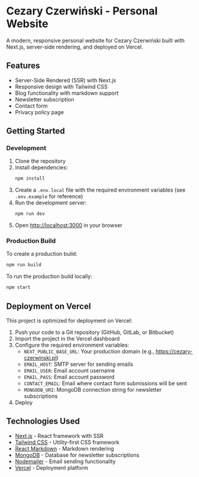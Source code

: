 # Cezary Czerwiński - Personal Website

A modern, responsive personal website for Cezary Czerwiński built with Next.js, server-side rendering, and deployed on Vercel.

## Features

- Server-Side Rendered (SSR) with Next.js
- Responsive design with Tailwind CSS
- Blog functionality with markdown support
- Newsletter subscription
- Contact form
- Privacy policy page

## Getting Started

### Development

1. Clone the repository
2. Install dependencies:
   ```bash
   npm install
   ```
3. Create a `.env.local` file with the required environment variables (see `.env.example` for reference)
4. Run the development server:
   ```bash
   npm run dev
   ```
5. Open [http://localhost:3000](http://localhost:3000) in your browser

### Production Build

To create a production build:

```bash
npm run build
```

To run the production build locally:

```bash
npm start
```

## Deployment on Vercel

This project is optimized for deployment on Vercel:

1. Push your code to a Git repository (GitHub, GitLab, or Bitbucket)
2. Import the project in the Vercel dashboard
3. Configure the required environment variables:
   - `NEXT_PUBLIC_BASE_URL`: Your production domain (e.g., https://cezary-czerwinski.pl)
   - `EMAIL_HOST`: SMTP server for sending emails
   - `EMAIL_USER`: Email account username
   - `EMAIL_PASS`: Email account password
   - `CONTACT_EMAIL`: Email where contact form submissions will be sent
   - `MONGODB_URI`: MongoDB connection string for newsletter subscriptions
4. Deploy

## Technologies Used

- [Next.js](https://nextjs.org/) - React framework with SSR
- [Tailwind CSS](https://tailwindcss.com/) - Utility-first CSS framework
- [React Markdown](https://github.com/remarkjs/react-markdown) - Markdown rendering
- [MongoDB](https://www.mongodb.com/) - Database for newsletter subscriptions
- [Nodemailer](https://nodemailer.com/) - Email sending functionality
- [Vercel](https://vercel.com/) - Deployment platform
